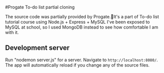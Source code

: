 #Progate To-do list partial cloning The source code was partially provided by Progate.It's a part of To-do list tutorial course using Node.js + Express + MySQLI've been exposed to MySQL at school, so I used MongoDB instead to see how comfortable I am with it.## Development serverRun "nodemon server.js" for a server. Navigate to `http://localhost:8080/`. The app will automatically reload if you change any of the source files.